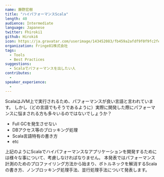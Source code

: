 ```yaml
---
name: 藤野宏樹
title: "ハイパフォーマンスScala"
length: 40
audience: Intermediate
language: Japanese
twitter: Fhiroki1
github: Hiroki6
icon: https://ja.gravatar.com/userimage/143452083/fb459a2afdf9f0f9fc2fe015a8f1c22b.jpeg
organization: Fringe81株式会社
tags:
  - Tools
  - Best Practices
suggestions:
  - Scalaでパフォーマンスを出したい人
contributes:
  - 
speaker_experience:
  - 
---
```

ScalaはJVM上で実行されるため、パフォーマンスが良い言語と言われています。
しかし（どの言語でもそうであるように）実際に開発した際にパフォーマンスに悩まされる方も多々いるのではないでしょうか？

- Full GCを発生させない
- DBアクセス等のブロッキング処理
- Scala言語特有の書き方
- etc

上記のようにScalaでハイパフォーマンスなアプリケーションを開発するためには様々な事について、考慮しなければなりません。
本発表ではパフォーマンス計測のためのプロファイリング方法から始まり、ボトルネックを解消するScalaの書き方、ノンブロッキング処理手法、並行処理手法について発表します。
